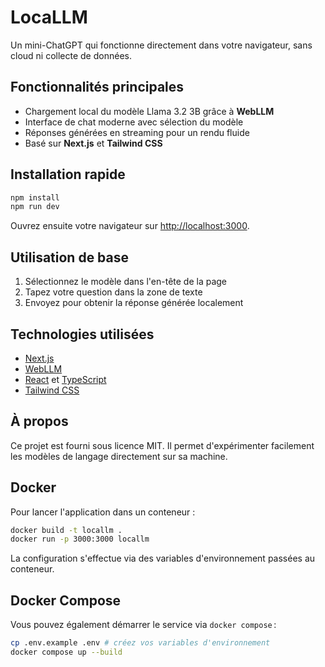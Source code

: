 # LocaLLM

Un mini-ChatGPT qui fonctionne directement dans votre navigateur, sans cloud ni collecte de données.

## Fonctionnalités principales
- Chargement local du modèle Llama&nbsp;3.2 3B grâce à **WebLLM**
- Interface de chat moderne avec sélection du modèle
- Réponses générées en streaming pour un rendu fluide
- Basé sur **Next.js** et **Tailwind CSS**

## Installation rapide
```bash
npm install
npm run dev
```
Ouvrez ensuite votre navigateur sur [http://localhost:3000](http://localhost:3000).

## Utilisation de base
1. Sélectionnez le modèle dans l'en-tête de la page
2. Tapez votre question dans la zone de texte
3. Envoyez pour obtenir la réponse générée localement

## Technologies utilisées
- [Next.js](https://nextjs.org/)
- [WebLLM](https://mlc.ai/web-llm/)
- [React](https://react.dev/) et [TypeScript](https://www.typescriptlang.org/)
- [Tailwind CSS](https://tailwindcss.com/)

## À propos
Ce projet est fourni sous licence MIT. Il permet d'expérimenter facilement les modèles de langage directement sur sa machine.

## Docker
Pour lancer l'application dans un conteneur&nbsp;:
```bash
docker build -t locallm .
docker run -p 3000:3000 locallm
```
La configuration s'effectue via des variables d'environnement passées au conteneur.

## Docker Compose
Vous pouvez également démarrer le service via `docker compose` :
```bash
cp .env.example .env # créez vos variables d'environnement
docker compose up --build
```
